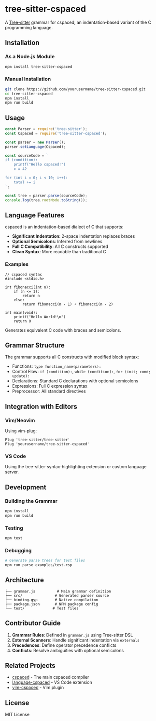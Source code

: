 # tree-sitter-cspaced

A [Tree-sitter](https://tree-sitter.github.io/tree-sitter/) grammar for cspaced, an indentation-based variant of the C programming language.

## Installation

### As a Node.js Module

```bash
npm install tree-sitter-cspaced
```

### Manual Installation

```bash
git clone https://github.com/yourusername/tree-sitter-cspaced.git
cd tree-sitter-cspaced
npm install
npm run build
```

## Usage

```javascript
const Parser = require('tree-sitter');
const Cspaced = require('tree-sitter-cspaced');

const parser = new Parser();
parser.setLanguage(Cspaced);

const sourceCode = `
if (condition):
    printf("Hello cspaced!")
    x = 42

for (int i = 0; i < 10; i++):
    total += i
`;

const tree = parser.parse(sourceCode);
console.log(tree.rootNode.toString());
```

## Language Features

cspaced is an indentation-based dialect of C that supports:

- **Significant Indentation**: 2-space indentation replaces braces
- **Optional Semicolons**: Inferred from newlines
- **Full C Compatibility**: All C constructs supported
- **Clean Syntax**: More readable than traditional C

### Examples

```cspaced
// cspaced syntax
#include <stdio.h>

int fibonacci(int n):
    if (n <= 1):
        return n
    else:
        return fibonacci(n - 1) + fibonacci(n - 2)

int main(void):
    printf("Hello World!\n")
    return 0
```

Generates equivalent C code with braces and semicolons.

## Grammar Structure

The grammar supports all C constructs with modified block syntax:

- Functions: `type function_name(parameters):`
- Control Flow: `if (condition):`, `while (condition):`, `for (init; cond; update):`
- Declarations: Standard C declarations with optional semicolons
- Expressions: Full C expression syntax
- Preprocessor: All standard directives

## Integration with Editors

### Vim/Neovim

Using vim-plug:
```vim
Plug 'tree-sitter/tree-sitter'
Plug 'yourusername/tree-sitter-cspaced'
```

### VS Code

Using the tree-sitter-syntax-highlighting extension or custom language server.

## Development

### Building the Grammar

```bash
npm install
npm run build
```

### Testing

```bash
npm test
```

### Debugging

```bash
# Generate parse trees for test files
npm run parse examples/test.csp
```

## Architecture

```
├── grammar.js          # Main grammar definition
├── src/               # Generated parser source
├── binding.gyp        # Native compilation
├── package.json       # NPM package config
└── test/             # Test files
```

## Contributor Guide

1. **Grammar Rules**: Defined in `grammar.js` using Tree-sitter DSL
2. **External Scanners**: Handle significant indentation via `externals`
3. **Precedences**: Define operator precedence conflicts
4. **Conflicts**: Resolve ambiguities with optional semicolons

## Related Projects

- [cspaced](https://github.com/yourusername/cspaced) - The main cspaced compiler
- [language-cspaced](https://github.com/yourusername/language-cspaced) - VS Code extension
- [vim-cspaced](https://github.com/yourusername/vim-cspaced) - Vim plugin

## License

MIT License
